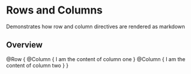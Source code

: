 # Rows and Columns

Demonstrates how row and column directives are rendered as markdown

## Overview

@Row {
    @Column {
        I am the content of column one
    }
    @Column {
        I am the content of column two
    }
}
